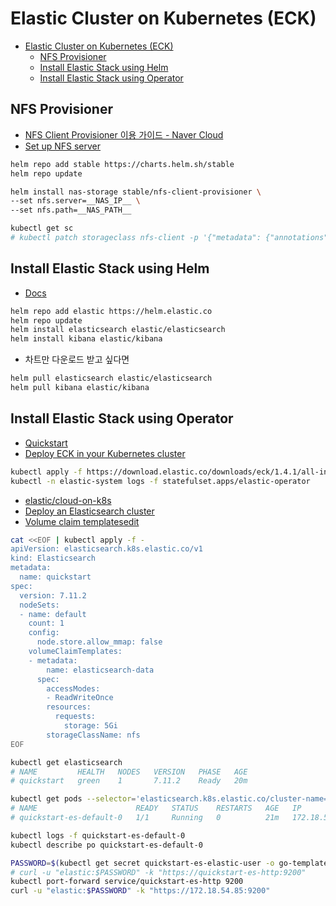 # Elastic Cluster on Kubernetes (ECK)

- [Elastic Cluster on Kubernetes (ECK)](#elastic-cluster-on-kubernetes-eck)
  - [NFS Provisioner](#nfs-provisioner)
  - [Install Elastic Stack using Helm](#install-elastic-stack-using-helm)
  - [Install Elastic Stack using Operator](#install-elastic-stack-using-operator)

## NFS Provisioner

- [NFS Client Provisioner 이용 가이드 - Naver Cloud](https://docs.ncloud.com/ko/vnks/nks-nfs_client_provisioner.html)
- [Set up NFS server](https://www.digitalocean.com/community/tutorials/how-to-set-up-an-nfs-mount-on-ubuntu-20-04)

```bash
helm repo add stable https://charts.helm.sh/stable
helm repo update
```

```bash
helm install nas-storage stable/nfs-client-provisioner \
--set nfs.server=__NAS_IP__ \
--set nfs.path=__NAS_PATH__
```

```bash
kubectl get sc
# kubectl patch storageclass nfs-client -p '{"metadata": {"annotations":{"storageclass.kubernetes.io/is-default-class":"true"}}}'
```

## Install Elastic Stack using Helm

- [Docs](https://github.com/elastic/helm-charts/blob/master/elasticsearch/README.md)

```bash
helm repo add elastic https://helm.elastic.co
helm repo update
helm install elasticsearch elastic/elasticsearch
helm install kibana elastic/kibana
```

- 차트만 다운로드 받고 싶다면

```bash
helm pull elasticsearch elastic/elasticsearch
helm pull kibana elastic/kibana
```

## Install Elastic Stack using Operator

- [Quickstart](https://www.elastic.co/guide/en/cloud-on-k8s/current/k8s-quickstart.html)
- [Deploy ECK in your Kubernetes cluster](https://www.elastic.co/guide/en/cloud-on-k8s/current/k8s-deploy-eck.html)

```bash
kubectl apply -f https://download.elastic.co/downloads/eck/1.4.1/all-in-one.yaml
kubectl -n elastic-system logs -f statefulset.apps/elastic-operator
```

- [elastic/cloud-on-k8s](https://github.com/elastic/cloud-on-k8s)
- [Deploy an Elasticsearch cluster](https://www.elastic.co/guide/en/cloud-on-k8s/master/k8s-quickstart.html)
- [Volume claim templatesedit](https://www.elastic.co/guide/en/cloud-on-k8s/master/k8s-volume-claim-templates.html)

```bash
cat <<EOF | kubectl apply -f -
apiVersion: elasticsearch.k8s.elastic.co/v1
kind: Elasticsearch
metadata:
  name: quickstart
spec:
  version: 7.11.2
  nodeSets:
  - name: default
    count: 1
    config:
      node.store.allow_mmap: false
    volumeClaimTemplates:
    - metadata:
        name: elasticsearch-data
      spec:
        accessModes:
        - ReadWriteOnce
        resources:
          requests:
            storage: 5Gi
        storageClassName: nfs
EOF
```

```bash
kubectl get elasticsearch
# NAME         HEALTH   NODES   VERSION   PHASE   AGE
# quickstart   green    1       7.11.2    Ready   20m
```

```bash
kubectl get pods --selector='elasticsearch.k8s.elastic.co/cluster-name=quickstart' -o wide
# NAME                      READY   STATUS    RESTARTS   AGE   IP             NODE          NOMINATED NODE   READINESS GATES
# quickstart-es-default-0   1/1     Running   0          21m   172.18.54.85   esxi05-vm03   <none>           <none>
```

```bash
kubectl logs -f quickstart-es-default-0
kubectl describe po quickstart-es-default-0
```

```bash
PASSWORD=$(kubectl get secret quickstart-es-elastic-user -o go-template='{{.data.elastic | base64decode}}')
# curl -u "elastic:$PASSWORD" -k "https://quickstart-es-http:9200"
kubectl port-forward service/quickstart-es-http 9200
curl -u "elastic:$PASSWORD" -k "https://172.18.54.85:9200"
```
